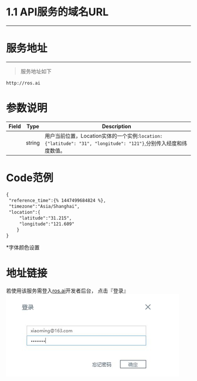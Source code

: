 # 1.1 API服务的域名URL

---

# 服务地址

---

> 服务地址如下

```
http://ros.ai
```

# 参数说明

| Field | Type | Description |
| --- | --- | --- |
|  | string | 用户当前位置，Location实体的一个实例:`location:{"latitude": "31", "longitude": "121"}`,分别传入经度和纬度数值。 |

# Code范例

```
{ 
 "reference_time":{% 1447499684824 %},
 "timezone":"Asia/Shanghai", 
 "location":{ 
     "latitude":"31.215",
     "longitude":"121.609" 
    }
} 
```

\*字体颜色设置

# 地址链接

若使用该服务需登入[ros.ai](http://ros.ai)开发者后台， 点击『登录』
![](/assets/QQ图片20161127160800.png)

